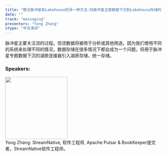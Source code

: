 ```yaml
---
title: "整合脉冲星和Lakehouse的另一种方法:将脉冲星主题数据下沉到Lakehouse存储的连接器"
date: "" 
track: "messaging"
presenters: "Yong Zhang"
stype: "中文演讲"
---
```

脉冲星主要关注流的过程。但流数据将被用于分析或其他用途。因为我们使用不同的系统来处理不同的情况，数据存储在很多情况下都会成为一个问题。将用于脉冲星专题数据下沉的湖房连接器引入湖房存储，统一存储。
 ### Speakers: 
 <img src="images/speaker/1207.png" width="200" /><br>Yong Zhang: StreamNative, 软件工程师, Apache Pulsar & BookKeeper提交者，StreamNative软件工程师。

 